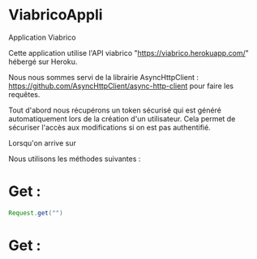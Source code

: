 # ViabricoAppli
Application Viabrico

Cette application utilise l'API viabrico "https://viabrico.herokuapp.com/" hébergé sur Heroku. 

Nous nous sommes servi de la librairie AsyncHttpClient : https://github.com/AsyncHttpClient/async-http-client pour faire les requêtes.

Tout d'abord nous récupérons un token sécurisé qui est généré automatiquement lors de la création d'un utilisateur. Cela permet de sécuriser l'accès aux modifications si on est pas authentifié. 

Lorsqu'on arrive sur 

Nous utilisons les méthodes suivantes : 

# Get :

```java
Request.get("")

```

# Get :




